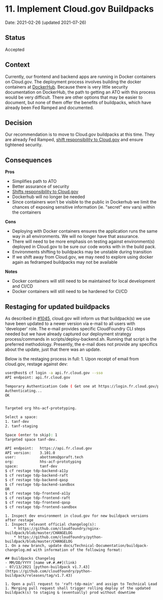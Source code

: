 # 11. Implement Cloud.gov Buildpacks

Date: 2021-02-26 (updated 2021-07-26)

## Status

Accepted

## Context

Currently, our frontend and backend apps are running in Docker containers on Cloud.gov. The deployment process involves building the docker containers at [DockerHub](https://dockerhub.com). Because there is very little security documentation on DockerHub, the path to getting an ATO with this process would be very difficult. There are other options that may be easier to document, but none of them offer the benefits of buildpacks, which have already been Fed Ramped and documented.

## Decision

Our recommendation is to move to Cloud.gov buildpacks at this time. They are already Fed Ramped, [shift responsibility to Cloud.gov](https://cloud.gov/docs/technology/responsibilities/) and ensure tightened security.

## Consequences

**Pros**

- Simplifies path to ATO
- Better assurance of security
- [Shifts responsibility to Cloud.gov](https://cloud.gov/docs/technology/responsibilities/)
- Dockerhub will no longer be needed
- Since containers won't be visible to the public in Dockerhub we limit the chances of exposing sensitive information (ie. "secret" env vars) within the containers

**Cons**
- Deploying with Docker containers ensures the application runs the same way in all environments. We will no longer have that assurance.
- There will need to be more emphasis on testing against environment(s) deployed in Cloud.gov to be sure our code works with in the build pack.
- Environments shifting to buildpacks may be unstable during transition
- If we shift away from Cloud.gov, we may need to explore using docker again as fedramped buildpacks may not be available

**Notes**
- Docker containers will still need to be maintained for local development and CI/CD
- Docker containers will still need to be hardened for CI/CD

## Restaging for updated buildpacks

As described in [#1045](https://github.com/raft-tech/TANF-app/issues/1045), cloud.gov will inform us that buildpack(s) we use have been updated to a newer version via e-mail to all users with 'developer' role. The e-mail provides specific CloudFoundry CLI steps needed but we have already captured our deployment strategy process/commands in scripts/deploy-backend.sh. Running that script is the preferred methodology. Presently, the e-mail does not provide any specifics about the update, just that there was an update.

Below is the restaging process in full:
    1. Upon receipt of email from cloud.gov, restage against dev:
```bash
user@host$ cf login -a api.fr.cloud.gov --sso
API endpoint: api.fr.cloud.gov

Temporary Authentication Code ( Get one at https://login.fr.cloud.gov/passcode ): 
Authenticating...
OK


Targeted org hhs-acf-prototyping.

Select a space:
1. tanf-dev
2. tanf-staging

Space (enter to skip): 1
Targeted space tanf-dev.

API endpoint:   https://api.fr.cloud.gov
API version:    3.101.0
user:           abottoms@goraft.tech
org:            hhs-acf-prototyping
space:          tanf-dev 
$ cf restage tdp-backend-a11y
$ cf restage tdp-backend-raft
$ cf restage tdp-backend-qasp
$ cf restage tdp-backend-sandbox
OR
$ cf restage tdp-frontend-a11y
$ cf restage tdp-frontend-raft
$ cf restage tdp-frontend-qasp
$ cf restage tdp-frontend-sandbox

```
    1. Inspect dev environment in cloud.gov for new buildpack versions after restage
    1. Inspect relevant official changelog(s):
        * https://github.com/cloudfoundry/nginx-buildpack/blob/master/CHANGELOG
        * https://github.com/cloudfoundry/python-buildpack/blob/master/CHANGELOG
    1. On a new branch, update docs/Technical-Documentation/buildpack-changelog.md with information of the following format:
```
## Buildpacks Changelog
- MM/DD/YYYY [name v#.#.##](link)
- 07/13/2021 [python-buildpack v1.7.43](https://github.com/cloudfoundry/python-buildpack/releases/tag/v1.7.43)
```
    1. Open a pull request to 'raft-tdp-main' and assign to Technical Lead
    1. Merging pull request shall trigger rolling deploy of the updated buildpack(s) to staging & (eventually) prod without downtime
